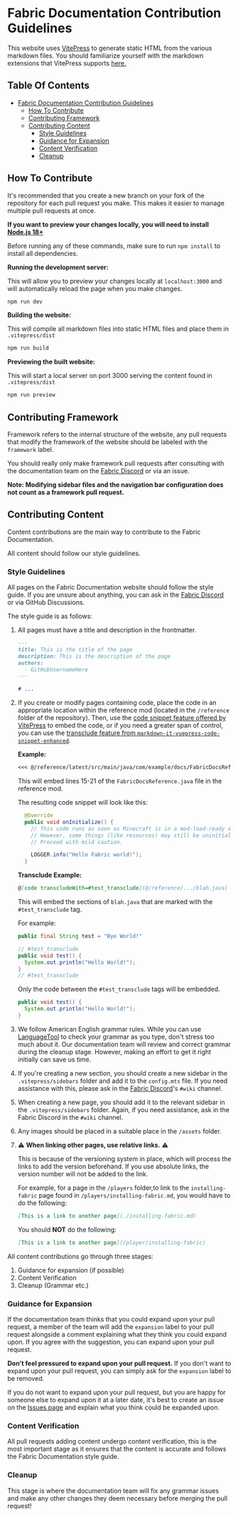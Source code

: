 # Fabric Documentation Contribution Guidelines

This website uses [VitePress](https://vitepress.vuejs.org/) to generate static HTML from the various markdown files. You should familiarize yourself with the markdown extensions that VitePress supports [here.](https://vitepress.vuejs.org/guide/markdown.html#features)

## Table Of Contents

- [Fabric Documentation Contribution Guidelines](#fabric-documentation-contribution-guidelines)
  - [How To Contribute](#how-to-contribute)
  - [Contributing Framework](#contributing-framework)
  - [Contributing Content](#contributing-content)
    - [Style Guidelines](#style-guidelines)
    - [Guidance for Expansion](#guidance-for-expansion)
    - [Content Verification](#content-verification)
    - [Cleanup](#cleanup)

## How To Contribute

It's recommended that you create a new branch on your fork of the repository for each pull request you make. This makes it easier to manage multiple pull requests at once.

**If you want to preview your changes locally, you will need to install [Node.js 18+](https://nodejs.org/en/)**

Before running any of these commands, make sure to run `npm install` to install all dependencies.

**Running the development server:**

This will allow you to preview your changes locally at `localhost:3000` and will automatically reload the page when you make changes.

```bash
npm run dev
```

**Building the website:**

This will compile all markdown files into static HTML files and place them in `.vitepress/dist`

```bash
npm run build
```

**Previewing the built website:**

This will start a local server on port 3000 serving the content found in `.vitepress/dist`

```bash
npm run preview
```

## Contributing Framework

Framework refers to the internal structure of the website, any pull requests that modify the framework of the website should be labeled with the `framework` label.

You should really only make framework pull requests after consulting with the documentation team on the [Fabric Discord](https://discord.gg/v6v4pMv) or via an issue.

**Note: Modifying sidebar files and the navigation bar configuration does not count as a framework pull request.**

## Contributing Content

Content contributions are the main way to contribute to the Fabric Documentation. 

All content should follow our style guidelines.

### Style Guidelines

All pages on the Fabric Documentation website should follow the style guide. If you are unsure about anything, you can ask in the [Fabric Discord](https://discord.gg/v6v4pMv) or via GitHub Discussions.

The style guide is as follows:

1. All pages must have a title and description in the frontmatter.

    ```md
    ---
    title: This is the title of the page
    description: This is the description of the page
    authors:
      - GitHubUsernameHere
    ---
    
    # ...
    ```

2. If you create or modify pages containing code, place the code in an appropriate location within the reference mod (located in the `/reference` folder of the repository). Then, use the [code snippet feature offered by VitePress](https://vitepress.dev/guide/markdown#import-code-snippets) to embed the code, or if you need a greater span of control, you can use the [transclude feature from `markdown-it-vuepress-code-snippet-enhanced`](https://github.com/fabioaanthony/markdown-it-vuepress-code-snippet-enhanced).

    **Example:**

    ```md
    <<< @/reference/latest/src/main/java/com/example/docs/FabricDocsReference.java{15-21 java}
    ```

    This will embed lines 15-21 of the `FabricDocsReference.java` file in the reference mod.

    The resulting code snippet will look like this:

    ```java
      @Override
      public void onInitialize() {
        // This code runs as soon as Minecraft is in a mod-load-ready state.
        // However, some things (like resources) may still be uninitialized.
        // Proceed with mild caution.

        LOGGER.info("Hello Fabric world!");
      }
    ```

    **Transclude Example:**

    ```md
    @[code transcludeWith=#test_transclude](@/reference/.../blah.java)
    ```

    This will embed the sections of `blah.java` that are marked with the `#test_transclude` tag.

    For example:

    ```java
    public final String test = "Bye World!"

    // #test_transclude
    public void test() {
      System.out.println("Hello World!");
    }
    // #test_transclude
    ```

    Only the code between the `#test_transclude` tags will be embedded.

    ```java
    public void test() {
      System.out.println("Hello World!");
    }
    ```

3. We follow American English grammar rules. While you can use [LanguageTool](https://languagetool.org/) to check your grammar as you type, don't stress too much about it. Our documentation team will review and correct grammar during the cleanup stage. However, making an effort to get it right initially can save us time.

4. If you're creating a new section, you should create a new sidebar in the `.vitepress/sidebars` folder and add it to the `config.mts` file. If you need assistance with this, please ask in the [Fabric Discord](https://discord.gg/v6v4pMv)'s `#wiki` channel.

5. When creating a new page, you should add it to the relevant sidebar in the `.vitepress/sidebars` folder. Again, if you need assistance, ask in the Fabric Discord in the `#wiki` channel.

6. Any images should be placed in a suitable place in the `/assets` folder.

7. ⚠️ **When linking other pages, use relative links.** ⚠️ 
    
    This is because of the versioning system in place, which will process the links to add the version beforehand. If you use absolute links, the version number will not be added to the link.

    For example, for a page in the `/players` folder,to link to the `installing-fabric` page found in `/players/installing-fabric.md`, you would have to do the following:

    ```md
    [This is a link to another page](./installing-fabric.md)
    ```

    You should **NOT** do the following:

    ```md
    [This is a link to another page](/player/installing-fabric)
    ```

All content contributions go through three stages:

1. Guidance for expansion (if possible)
2. Content Verification
3. Cleanup (Grammar etc.)

### Guidance for Expansion

If the documentation team thinks that you could expand upon your pull request, a member of the team will add the `expansion` label to your pull request alongside a comment explaining what they think you could expand upon. If you agree with the suggestion, you can expand upon your pull request. 

**Don't feel pressured to expand upon your pull request.** If you don't want to expand upon your pull request, you can simply ask for the `expansion` label to be removed.

If you do not want to expand upon your pull request, but you are happy for someone else to expand upon it at a later date, it's best to create an issue on the [Issues page](https://github.com/FabricMC/fabric-docs/issues) and explain what you think could be expanded upon.

### Content Verification

All pull requests adding content undergo content verification, this is the most important stage as it ensures that the content is accurate and follows the Fabric Documentation style guide.

### Cleanup

This stage is where the documentation team will fix any grammar issues and make any other changes they deem necessary before merging the pull request!
